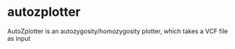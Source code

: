 # autozplotter
AutoZplotter is an autozygosity/homozygosity plotter, which takes a VCF file as input
